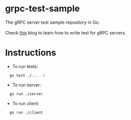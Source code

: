 # grpc-test-sample

The gRPC server test sample repository in Go.
</br>
</br>
Check [this](https://medium.com/@3n0ugh/how-to-test-grpc-servers-in-go-ba90fe365a18) blog to learn how to write test for gRPC servers.

# Instructions

- To run tests:
```bash
  go test ./... -v
```

- To run server:
```bash
  go run ./server
```

- To run client:
```bash
  go run ./client
```
